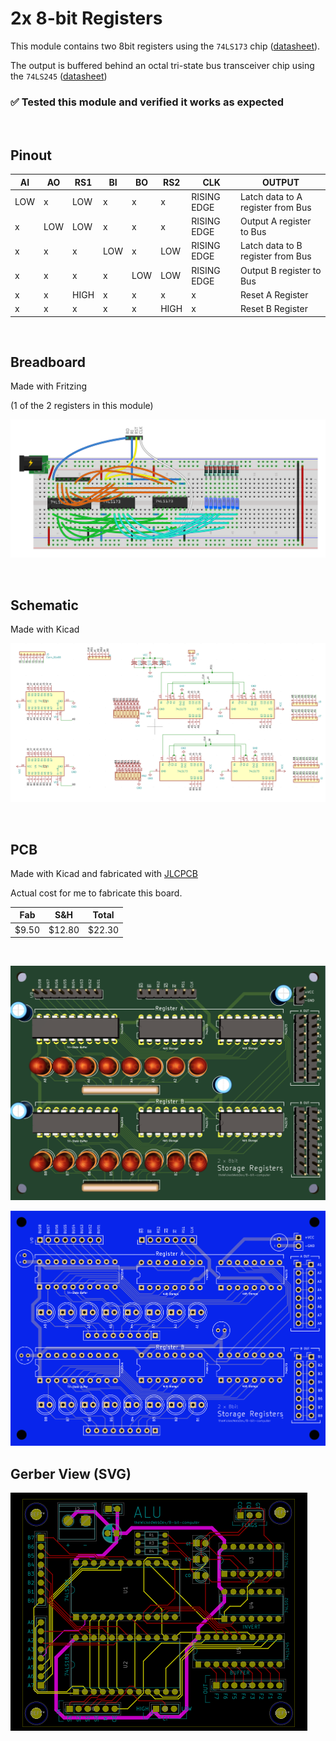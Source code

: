 # 2x 8-bit Registers

This module contains two 8bit registers using the `74LS173` chip ([datasheet](https://www.jameco.com/Jameco/Products/ProdDS/46922.pdf)).

The output is buffered behind an octal tri-state bus transceiver chip using the `74LS245` ([datasheet](https://www.futurlec.com/74LS/74LS245pr.shtml))

### ✅ Tested this module and verified it works as expected

<br/>

## Pinout

| AI 	| AO 	| RS1 	| BI	| BO 	| RS2 	| CLK            | OUTPUT                            |
|----	|----	|----	|----	|----	|----	|----            |----                               |
|  LOW 	|  x	|  LOW  |  x 	|   x  	| x     |  RISING EDGE   | Latch data to A register from Bus |
|  x 	|  LOW	|  LOW	|  x 	|   x  	| x     |  RISING EDGE   | Output A register to Bus          |
|  x 	|  x	|  x    |  LOW 	|   x  	| LOW   |  RISING EDGE   | Latch data to B register from Bus |
|  x 	|  x	|  x	|  x 	|   LOW	| LOW   |  RISING EDGE   | Output B register to Bus          |
|  x 	|  x	|  HIGH	|  x 	|   x	| x     |  x             | Reset A Register                  |
|  x 	|  x	|  x	|  x 	|   x	| HIGH  |  x             | Reset B Register                  |

<br/>

## Breadboard

Made with Fritzing

(1 of the 2 registers in this module)

![REGISTER](https://github.com/theWickedWebDev/8-bit-computer/blob/master/STORAGE-REGISTER/register-breadboard.png?raw=true)

<br/>

## Schematic

Made with Kicad

![REGISTER](https://github.com/theWickedWebDev/8-bit-computer/blob/master/STORAGE-REGISTER/register-sch.png?raw=true)

<br/>

## PCB
Made with Kicad and fabricated with [JLCPCB](https://jlcpcb.com/)

Actual cost for me to fabricate this board.

| Fab 	    | S&H 	    | Total     |
|----	    |----	    |----       |
|  $9.50	|  $12.80 	|  $22.30   |

<br/>

![REGISTER](https://github.com/theWickedWebDev/8-bit-computer/blob/master/STORAGE-REGISTER/register-3d2.png?raw=true)
<br/>

![REGISTER](https://github.com/theWickedWebDev/8-bit-computer/blob/master/STORAGE-REGISTER/register-board.png?raw=true)

## Gerber View (SVG)

![REGISTER](https://github.com/theWickedWebDev/8-bit-computer/blob/master/STORAGE-REGISTER/svg/ALU-181.svg?raw=true)